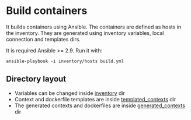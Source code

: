 # Build containers
It builds containers using Ansible. The containers are defined as hosts in the inventory. They are generated using inventory variables, local connection and templates dirs.

It is required Ansible >= 2.9. Run it with:
```
ansible-playbook -i inventory/hosts build.yml
```
## Directory layout
* Variables can be changed inside [inventory](inventory) dir
* Context and dockerfile templates are inside [templated_contexts](templates) dir
* The generated contexts and dockerfiles are inside [generated_contexts](generated) dir
